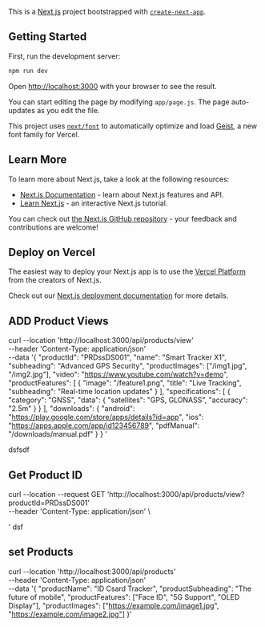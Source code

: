 
This is a [Next.js](https://nextjs.org) project bootstrapped with [`create-next-app`](https://nextjs.org/docs/app/api-reference/cli/create-next-app).

## Getting Started

First, run the development server:

```bash
npm run dev

```

Open [http://localhost:3000](http://localhost:3000) with your browser to see the result.

You can start editing the page by modifying `app/page.js`. The page auto-updates as you edit the file.

This project uses [`next/font`](https://nextjs.org/docs/app/building-your-application/optimizing/fonts) to automatically optimize and load [Geist](https://vercel.com/font), a new font family for Vercel.

## Learn More

To learn more about Next.js, take a look at the following resources:

- [Next.js Documentation](https://nextjs.org/docs) - learn about Next.js features and API.
- [Learn Next.js](https://nextjs.org/learn) - an interactive Next.js tutorial.

You can check out [the Next.js GitHub repository](https://github.com/vercel/next.js) - your feedback and contributions are welcome!

## Deploy on Vercel

The easiest way to deploy your Next.js app is to use the [Vercel Platform](https://vercel.com/new?utm_medium=default-template&filter=next.js&utm_source=create-next-app&utm_campaign=create-next-app-readme) from the creators of Next.js.

Check out our [Next.js deployment documentation](https://nextjs.org/docs/app/building-your-application/deploying) for more details.

## ADD Product Views

curl --location 'http://localhost:3000/api/products/view' \
--header 'Content-Type: application/json' \
--data '{
  "productId": "PRDssDS001",
  "name": "Smart Tracker X1",
  "subheading": "Advanced GPS Security",
  "productImages": ["/img1.jpg", "/img2.jpg"],
  "video": "https://www.youtube.com/watch?v=demo",
  "productFeatures": [
    {
      "image": "/feature1.png",
      "title": "Live Tracking",
      "subheading": "Real-time location updates"
    }
  ],
  "specifications": [
    {
      "category": "GNSS",
      "data": {
        "satellites": "GPS, GLONASS",
        "accuracy": "2.5m"
      }
    }
  ],
  "downloads": {
    "android": "https://play.google.com/store/apps/details?id=app",
    "ios": "https://apps.apple.com/app/id123456789",
    "pdfManual": "/downloads/manual.pdf"
  }
}
' 

dsfsdf

## Get Product ID


curl --location --request GET 'http://localhost:3000/api/products/view?productId=PRDssDS001' \
--header 'Content-Type: application/json' \

'
dsf

## set Products 

curl --location 'http://localhost:3000/api/products' \
--header 'Content-Type: application/json' \
--data '{
    "productName": "ID Csard Tracker",
    "productSubheading": "The future of mobile",
    "productFeatures": ["Face ID", "5G Support", "OLED Display"],
    "productImages": ["https://example.com/image1.jpg", "https://example.com/image2.jpg"]
  }'


  ## 
